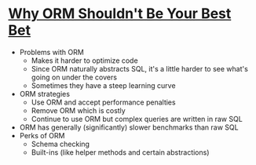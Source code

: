 # [Why ORM Shouldn't Be Your Best Bet](https://medium.com/ameykpatil/why-orm-shouldnt-be-your-best-bet-fffb66314b1b)

* Problems with ORM
  * Makes it harder to optimize code
  * Since ORM naturally abstracts SQL, it's a little harder to see what's going on under the covers
  * Sometimes they have a steep learning curve
* ORM strategies
  * Use ORM and accept performance penalties
  * Remove ORM which is costly
  * Continue to use ORM but complex queries are written in raw SQL
* ORM has generally (significantly) slower benchmarks than raw SQL
* Perks of ORM
  * Schema checking
  * Built-ins (like helper methods and certain abstractions)
